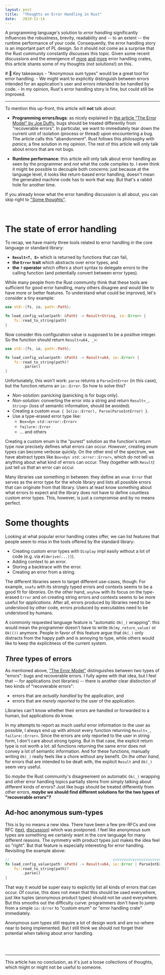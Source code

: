 ```yaml
---
layout: post
title:  "Thoughts on Error Handling in Rust"
date:   2019-11-14
---
```


A programming language's solution to *error handling* significantly influences the robustness, brevity, readability and -- to an extent -- the runtime performance of your code. Consequently, the error handling story is an important part of PL design. So it should not come as a surprise that the Rust community constantly discusses this topic. Given some recent discussions and the emergence of [more][fehler] [and][snafu] [more][anyhow] error handling crates, this article shares some of my thoughts (not solutions!) on this.

[fehler]: https://github.com/withoutboats/fehler
[snafu]: https://github.com/shepmaster/snafu
[anyhow]: https://github.com/dtolnay/anyhow

<div class="tldr" markdown="1">
# 🔑 Key takeaways
- "Anonymous sum types" would be a great tool for error handling.
- We might want to explicitly distinguish between errors intended for an application's user and errors intended to be handled by code.
- In my opinion, Rust's error handling story is fine, but could still be improved.
</div>


---

To mention this up-front, this article will **not** talk about:

- **Programming errors/bugs**: as nicely explained in [the article "The Error Model" by Joe Duffy](http://joeduffyblog.com/2016/02/07/the-error-model/), bugs should be treated differently from "recoverable errors". In particular, we want to immediately tear down the current unit of isolation (process or thread) upon encountering a bug. The article calls this "abandonment". Rust follows this philosophy with *panics*; a fine solution in my opinion. The rest of this article will only talk about errors that are not bugs.

- **Runtime performance**: this article will only talk about error handling as seen by the programmer and *not* what the code compiles to. I even think it might be possible to decouple both concerns: just because at the language level, it looks like return-based error handling, doesn't mean the generated machine code has to work that way. But that's a rabbit hole for another time.


If you already know what the error handling discussion is all about, you can skip right to ["Some thoughts"](#some-thoughts).

<br>


# The state of error handling

To recap, we have mainly three tools related to error handling in the core language or standard library:

- **`Result<T, E>`** which is returned by functions that can fail,
- **the `Error` trait** which abstracts over error types, and
- **the `?` operator** which offers a short syntax to delegate errors to the calling function (and potentially convert between error types).

While many people from the Rust community think that these tools are sufficient for good error handling, many others disagree and would like to have more or better features. To understand what could be improved, let's consider a tiny example:

```rust
use std::{fs, io, path::Path};

fn load_config_value(path: &Path) -> Result<String, io::Error> {
    fs::read_to_string(path)
}
```

Now consider this configuration value is supposed to be a positive integer. So the function should return `Result<u64, _>`:

```rust
use std::{fs, io, path::Path};

fn load_config_value(path: &Path) -> Result<u64, io::Error> {
    fs::read_to_string(path)?
        .parse()
}
```

Unfortunately, this won't work: `parse` returns a `ParseIntError` (in this case), but the function returns an `io::Error`. So how to solve this?

- *Non-solution*: panicking (panicking is for bugs only).
- *Non-solution*: converting the error into a string and return `Result<_, String>` (loss of semantic information, should be avoided).
- Creating a custom `enum { Io(io::Error), Parse(ParseIntError) }`.
- Use a type-erased error type like:
    - `Box<dyn std::error::Error>`
    - `failure::Error`
    - ... and others

Creating a custom enum is the "purest" solution as the function's return type now precisely defines what errors can occur. *However*, creating enum types can become verbose quickly. On the other end of the spectrum, we have abstract types like `Box<dyn std::error::Error>`, which do not tell us anything about what kind of errors can occur. They (together with `Result`) just tell us *that* an error can occur.

Many libraries use something in between: they define an `enum Error` that serves as the error type for the whole library and lists all possible errors that can originate from that library. Users at least know something about what errors to expect and the library does not have to define countless custom error types. This, however, is just a compromise and by no means perfect.



# Some thoughts

Looking at what popular error handling crates offer, we can list features that people seem to miss in the tools offered by the standard library:

- Creating custom error types with `Display` impl easily without a lot of code (e.g. via `#[derive(...)]`).
- Adding context to an error.
- Storing a backtrace with the error.
- Creating an error from a string.

The different libraries seem to target different use-cases, though. For example, `snafu` with its strongly typed errors and contexts seems to be a good fit for *libraries*. On the other hand, `anyhow` with its focus on the type-erased `Error` and on creating string errors and contexts seems to be more useful for *applications*. After all, errors produced by libraries need to be understood by other code, errors produced by executables need to be understood by humans.

A commonly requested language feature is "automatic `Ok(_)` wrapping": this would mean the programmer doesn't have to write `Ok(my_return_value)` or `Ok(())` anymore. People in favor of this feature argue that `Ok(_)` only distracts from the happy path and is annoying to type, while others would like to keep the explicitness of the current system.



## *Three* types of errors

As mentioned above, ["The Error Model"](http://joeduffyblog.com/2016/02/07/the-error-model/) distinguishes between two types of "errors": bugs and recoverable errors. I fully agree with that idea, but I feel that -- for applications (not libraries) -- there is another clear distinction of two kinds of "recoverable errors":

- errors that are *actually handled* by the application, and
- errors that are *merely reported* to the user of the application.

Libraries can't know whether their errors are handled or forwarded to a human, but applications do know.

In my attempts to report as much useful error information to the user as possible, I always end up with almost every function returning `Result<_, failure::Error>`. Since the errors are only reported to the user in string form, I don't care about strong typing. But in that case, the explicit return type is not worth a lot: all functions returning the same error does not convey a lot of semantic information. And for these functions, manually writing `Ok(_)` really feels like a chore without any benefit. *On the other hand*, for errors that are intended to be dealt with, the explicit `Result` and `Ok(_)` seem very useful.

So *maybe* the Rust community's disagreement on automatic `Ok(_)` wrapping and other error handling topics partially stems from simply talking about different kinds of errors? Just like bugs should be treated differently from other errors, **_maybe_ we should find different solutions for the two types of "recoverable errors"?**


## Ad-hoc anonymous sum-types

This is by no means a new idea. There have been a few pre-RFCs and one RFC ([text](https://github.com/eaglgenes101/rfcs/blob/2c8e89811a64b139a62d199c5f8e5bd3e852102c/text/0000-anonymous-variants.md), [discussion](https://github.com/rust-lang/rfcs/pull/2587)) which was postponed. I feel like anonymous sum types are something we certainly want in the core language for many different reasons. The symmetry with product types just makes the idea feel so "right". But that feature is especially interesting for error handling. Revisiting the example above:

```rust
//                                               vvvvvvvvvvvvvvvvvvvvvvvvv
fn load_config_value(path: &Path) -> Result<u64, io::Error | ParseIntError> {
    fs::read_to_string(path)?
        .parse()
}
```

That way it would be super easy to explicitly list all kinds of errors that can occur. Of course, this does not mean that this should be used everywhere, just like tuples (anonymous product types) should not be used everywhere. But this smooths out the difficulty curve: programmers don't have to jump from a simple `io::Error` to "custom enum" or "error handling crate" immediately.

Anonymous sum types still require a lot of design work and are no-where near to being implemented. But I still think we should not forget their potential  when talking about error handling.

<br>
<br>

---

This article has no conclusion, as it's just a loose collections of thoughts, which might or might not be useful to someone.
